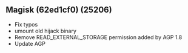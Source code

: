 ## Magisk (62ed1cf0) (25206)

- Fix typos
- umount old hijack binary
- Remove READ_EXTERNAL_STORAGE permission added by AGP 1.8
- Update AGP
